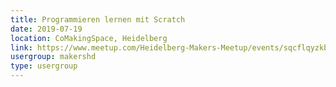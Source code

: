 ```yaml
---
title: Programmieren lernen mit Scratch
date: 2019-07-19
location: CoMakingSpace, Heidelberg
link: https://www.meetup.com/Heidelberg-Makers-Meetup/events/sqcflqyzkbzb/
usergroup: makershd
type: usergroup
---
```


